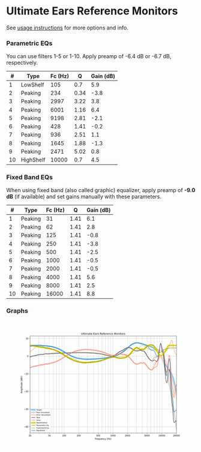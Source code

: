 # Ultimate Ears Reference Monitors
See [usage instructions](https://github.com/jaakkopasanen/AutoEq#usage) for more options and info.

### Parametric EQs
You can use filters 1-5 or 1-10. Apply preamp of -6.4 dB or -6.7 dB, respectively.

|   # | Type      |   Fc (Hz) |    Q |   Gain (dB) |
|-----|-----------|-----------|------|-------------|
|   1 | LowShelf  |       105 | 0.7  |         5.9 |
|   2 | Peaking   |       234 | 0.34 |        -3.8 |
|   3 | Peaking   |      2997 | 3.22 |         3.8 |
|   4 | Peaking   |      6001 | 1.16 |         6.4 |
|   5 | Peaking   |      9198 | 2.81 |        -2.1 |
|   6 | Peaking   |       428 | 1.41 |        -0.2 |
|   7 | Peaking   |       936 | 2.51 |         1.1 |
|   8 | Peaking   |      1645 | 1.88 |        -1.3 |
|   9 | Peaking   |      2471 | 5.02 |         0.8 |
|  10 | HighShelf |     10000 | 0.7  |         4.5 |

### Fixed Band EQs
When using fixed band (also called graphic) equalizer, apply preamp of **-9.0 dB** (if available) and set gains manually with these parameters.

|   # | Type    |   Fc (Hz) |    Q |   Gain (dB) |
|-----|---------|-----------|------|-------------|
|   1 | Peaking |        31 | 1.41 |         6.1 |
|   2 | Peaking |        62 | 1.41 |         2.8 |
|   3 | Peaking |       125 | 1.41 |        -0.8 |
|   4 | Peaking |       250 | 1.41 |        -3.8 |
|   5 | Peaking |       500 | 1.41 |        -2.5 |
|   6 | Peaking |      1000 | 1.41 |        -0.5 |
|   7 | Peaking |      2000 | 1.41 |        -0.5 |
|   8 | Peaking |      4000 | 1.41 |         5.6 |
|   9 | Peaking |      8000 | 1.41 |         2.5 |
|  10 | Peaking |     16000 | 1.41 |         8.8 |

### Graphs
![](./Ultimate%20Ears%20Reference%20Monitors.png)

